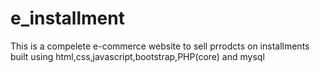 # e_installment
 This is a compelete e-commerce website to sell prrodcts on installments built using html,css,javascript,bootstrap,PHP(core) and mysql
